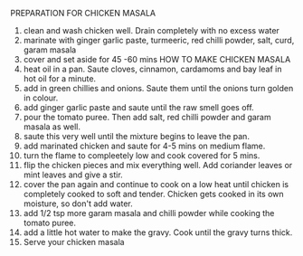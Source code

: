 PREPARATION FOR CHICKEN MASALA
1. clean and wash chicken well. Drain completely with no excess water
2. marinate with ginger garlic paste, turmeeric, red chilli powder, salt, curd, garam masala
3. cover and set aside for 45 -60 mins
HOW TO MAKE CHICKEN MASALA
1. heat oil in a pan. Saute cloves, cinnamon, cardamoms and bay leaf in hot oil for a minute.
2. add in green chillies and onions. Saute them until the onions turn golden in colour.
3. add ginger garlic paste and saute until the raw smell goes off.
4. pour the tomato puree. Then add salt, red chilli powder and garam masala as well.
5. saute this very well until the mixture begins to leave the pan.
6. add marinated chicken and saute for 4-5 mins on medium flame.
7. turn the flame to compleetely low and cook covered for 5 mins.
8. flip the chicken pieces and mix everything well. Add coriander leaves or mint leaves and give a stir.
9. cover the pan again and continue to cook on a low heat until chicken is completely cooked to soft and tender. Chicken gets cooked in its own moisture, so don't add water.
10. add 1/2 tsp more garam masala and chilli powder while cooking the tomato puree.
11. add a little hot water to make the gravy. Cook until the gravy turns thick.
12. Serve your chicken masala